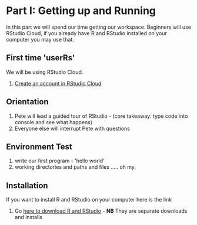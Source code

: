 
# Part I: Getting up and Running
In this part we will spend our time getting our workspace. Beginners will use RStudio Cloud, if you already have R and RStudio installed on your computer you may use that.

## First time 'userRs'
We will be using RStudio Cloud.
1. [Create an account in RStudio Cloud](https://rstudio.cloud/)

## Orientation
1. Pete will lead a guided tour of RStudio - (core takeaway: type code into console and see what happens)
2. Everyone else will interrupt Pete with questions

## Environment Test
1. write our first program - 'hello world'
2. working directories and paths and files ..... oh my.








## Installation
If you want to install R and RStudio on your computer here is the link
1. Go [here to download R and RStudio](https://www.rstudio.com/products/rstudio/download/#download) - **NB** They are separate downloads and installs
